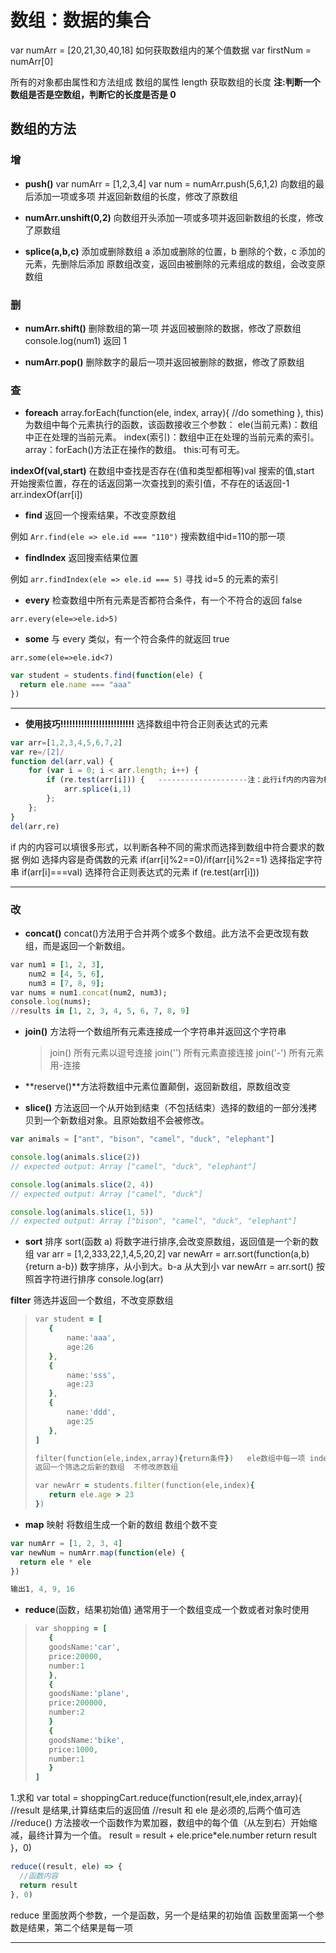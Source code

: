 # 数组：数据的集合

var numArr = [20,21,30,40,18]
如何获取数组内的某个值数据
var firstNum = numArr[0]

所有的对象都由属性和方法组成
数组的属性 length 获取数组的长度
**注:判断一个数组是否是空数组，判断它的长度是否是 0**

## 数组的方法

### 增

- **push()**
  var numArr = [1,2,3,4]
  var num = numArr.push(5,6,1,2) 向数组的最后添加一项或多项 并返回新数组的长度，修改了原数组

- **numArr.unshift(0,2)** 向数组开头添加一项或多项并返回新数组的长度，修改了原数组

- **splice(a,b,c)** 添加或删除数组 a 添加或删除的位置，b 删除的个数，c 添加的元素，先删除后添加 原数组改变，返回由被删除的元素组成的数组，会改变原数组

### 删

- **numArr.shift()** 删除数组的第一项 并返回被删除的数据，修改了原数组
  console.log(num1) 返回 1

- **numArr.pop()** 删除数字的最后一项并返回被删除的数据，修改了原数组

### 查

- **foreach**
  array.forEach(function(ele, index, array){
  //do something
  }, this)
  为数组中每个元素执行的函数，该函数接收三个参数：
  ele(当前元素)：数组中正在处理的当前元素。
  index(索引)：数组中正在处理的当前元素的索引。
  array：forEach()方法正在操作的数组。
  this:可有可无。

**indexOf(val,start)** 在数组中查找是否存在(值和类型都相等)val 搜索的值,start 开始搜索位置，存在的话返回第一次查找到的索引值，不存在的话返回-1
arr.indexOf(arr[i])

- **find** 返回一个搜索结果，不改变原数组

例如 `Arr.find(ele => ele.id === "110")` 搜索数组中id=110的那一项

- **findIndex** 返回搜索结果位置

例如 `arr.findIndex(ele => ele.id === 5)` 寻找 id=5 的元素的索引

- **every** 检查数组中所有元素是否都符合条件，有一个不符合的返回 false

`arr.every(ele=>ele.id>5)`

- **some** 与 every 类似，有一个符合条件的就返回 true

`arr.some(ele=>ele.id<7)`

```js
var student = students.find(function(ele) {
  return ele.name === "aaa"
})
```

---

- **使用技巧!!!!!!!!!!!!!!!!!!!!!!!!!**
  选择数组中符合正则表达式的元素

```js
var arr=[1,2,3,4,5,6,7,2]
var re=/[2]/
function del(arr,val) {
    for (var i = 0; i < arr.length; i++) {
        if (re.test(arr[i])) {   --------------------注：此行if内的内容为核心
            arr.splice(i,1)
        };
    };
}
del(arr,re)
```

if 内的内容可以填很多形式，以判断各种不同的需求而选择到数组中符合要求的数据
例如 选择内容是奇偶数的元素 if(arr[i]%2==0)/if(arr[i]%2==1)
选择指定字符串 if(arr[i]===val)
选择符合正则表达式的元素 if (re.test(arr[i]))

---

### 改

- **concat()**
  concat()方法用于合并两个或多个数组。此方法不会更改现有数组，而是返回一个新数组。

```ruby
var num1 = [1, 2, 3],
    num2 = [4, 5, 6],
    num3 = [7, 8, 9];
var nums = num1.concat(num2, num3);
console.log(nums);
//results in [1, 2, 3, 4, 5, 6, 7, 8, 9]
```

- **join()** 方法将一个数组所有元素连接成一个字符串并返回这个字符串

  > join() 所有元素以逗号连接
  > join('') 所有元素直接连接
  > join('-') 所有元素用-连接

- **reserve()**方法将数组中元素位置颠倒，返回新数组，原数组改变

- **slice()** 方法返回一个从开始到结束（不包括结束）选择的数组的一部分浅拷贝到一个新数组对象。且原始数组不会被修改。

```js
var animals = ["ant", "bison", "camel", "duck", "elephant"]

console.log(animals.slice(2))
// expected output: Array ["camel", "duck", "elephant"]

console.log(animals.slice(2, 4))
// expected output: Array ["camel", "duck"]

console.log(animals.slice(1, 5))
// expected output: Array ["bison", "camel", "duck", "elephant"]
```

- **sort** 排序 sort(函数 a) 将数字进行排序,会改变原数组，返回值是一个新的数组
  var arr = [1,2,333,22,1,4,5,20,2]
  var newArr = arr.sort(function(a,b){return a-b}) 数字排序，从小到大。b-a 从大到小
  var newArr = arr.sort() 按照首字符进行排序
  console.log(arr)

**filter** 筛选并返回一个数组，不改变原数组

> ```ruby
> var student = [
>    {
>        name:'aaa',
>        age:26
>    },
>    {
>        name:'sss',
>        age:23
>    },
>    {
>        name:'ddd',
>        age:25
>    },
> ]
>
> filter(function(ele,index,array){return条件})   ele数组中每一项 index索引
> 返回一个筛选之后新的数组  不修改原数组
>
> var newArr = students.filter(function(ele,index){
>    return ele.age > 23
> })
> ```

- **map** 映射 将数组生成一个新的数组 数组个数不变

```js
var numArr = [1, 2, 3, 4]
var newNum = numArr.map(function(ele) {
  return ele * ele
})

输出1, 4, 9, 16
```

- **reduce**(函数，结果初始值) 通常用于一个数组变成一个数或者对象时使用

> ```ruby
> var shopping = [
>    {
>    goodsName:'car',
>    price:20000,
>    number:1
>    },
>    {
>    goodsName:'plane',
>    price:200000,
>    number:2
>    }
>    {
>    goodsName:'bike',
>    price:1000,
>    number:1
>    }
> ]
> ```

1.求和
var total = shoppingCart.reduce(function(result,ele,index,array){
//result 是结果,计算结束后的返回值
//result 和 ele 是必须的,后两个值可选
//reduce() 方法接收一个函数作为累加器，数组中的每个值（从左到右）开始缩减，最终计算为一个值。
result = result + ele.price\*ele.number
return result
}，0)

```js
reduce((result, ele) => {
  //函数内容
  return result
}, 0)
```

reduce 里面放两个参数，一个是函数，另一个是结果的初始值
函数里面第一个参数是结果，第二个结果是每一项

---
